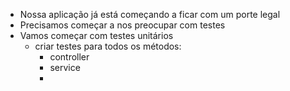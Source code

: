 - Nossa aplicação já está começando a ficar com um porte legal
- Precisamos começar a nos preocupar com testes
- Vamos começar com testes unitários
	- criar testes para todos os métodos:
		- controller
		- service
		- 